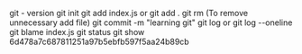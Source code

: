 git - version
git init 
git add index.js or git add .
git rm (To remove unnecessary add file)
git commit -m "learning git"
git log or git log --oneline
git blame index.js
git status 
git show 6d478a7c687811251a97b5ebfb597f5aa24b89cb